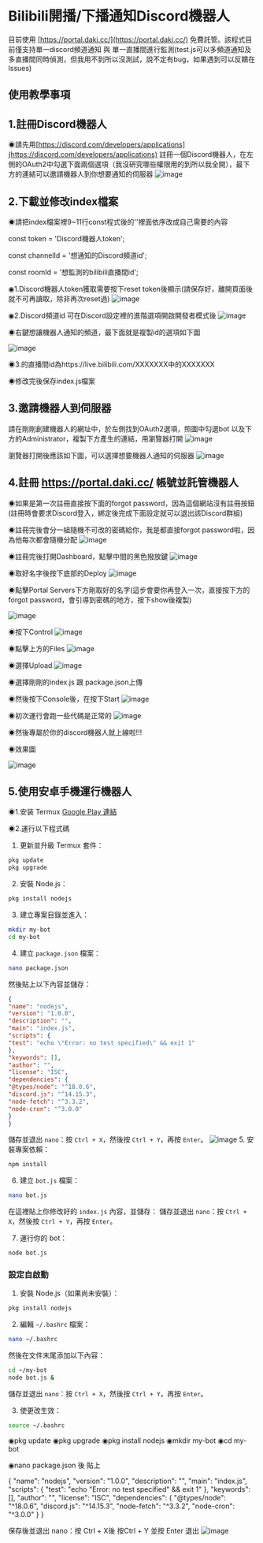 # Bilibili開播/下播通知Discord機器人
目前使用 [https://portal.daki.cc/](https://portal.daki.cc/) 免費託管。該程式目前僅支持單一discord頻道通知 與 單一直播間進行監測(test.js可以多頻道通知及多直播間同時偵測，但我用不到所以沒測試，說不定有bug，如果遇到可以反饋在Issues)

## 使用教學事項

## 1.註冊Discord機器人
◉請先用[https://discord.com/developers/applications](https://discord.com/developers/applications)  註冊一個Discord機器人，在左側的OAuth2中勾選下面兩個選項（我沒研究哪些權限用的到所以我全開），最下方的連結可以邀請機器人到你想要通知的伺服器
![image](https://github.com/user-attachments/assets/265e74af-725f-46db-bf90-a1cb2342bb79)



## 2.下載並修改index檔案
◉請把index檔案裡9~11行const程式後的''裡面依序改成自己需要的內容

const token = 'Discord機器人token';

const channelId = '想通知的Discord頻道id';

const roomId = '想監測的bilibili直播間id'; 


◉1.Discord機器人token獲取需要按下reset token後顯示(請保存好，離開頁面後就不可再讀取，除非再次reset過)
![image](https://github.com/user-attachments/assets/33c92d70-7d41-43a1-a609-eddc676a5538)

◉2.Discord頻道id 可在Discord設定裡的進階選項開啟開發者模式後
![image](https://github.com/user-attachments/assets/a79ee7e9-13ce-413b-bb6e-d8ea88b43703)

◉右鍵想讓機器人通知的頻道，最下面就是複製id的選項如下圖

![image](https://github.com/user-attachments/assets/10347246-6098-418b-a7b5-652d06993a78)

◉3.的直播間id為https://live.bilibili.com/XXXXXXX中的XXXXXXX

◉修改完後保存index.js檔案

## 3.邀請機器人到伺服器
請在剛剛創建機器人的網址中，於左側找到OAuth2選項，照圖中勾選bot 以及下方的Administrator，複製下方產生的連結，用瀏覽器打開
![image](https://github.com/user-attachments/assets/b999dd5d-1705-4c88-b8f1-cca3c6e9b176)

瀏覽器打開後應該如下圖，可以選擇想要機器人通知的伺服器
![image](https://github.com/user-attachments/assets/e54a1f00-fef9-43f4-b338-46750992e58a)

## 4.註冊 https://portal.daki.cc/ 帳號並託管機器人

◉如果是第一次註冊直接按下面的forgot password，因為這個網站沒有註冊按鈕
(註冊時會要求Discord登入，綁定後完成下面設定就可以退出該Discord群組)

◉註冊完後會分一組隨機不可改的密碼給你，我是都直接forgot password啦，因為他每次都會隨機分配
![image](https://github.com/user-attachments/assets/8d2337a8-878f-48fb-be06-9d1b9f4eb8db)

◉註冊完後打開Dashboard，點擊中間的黑色撥放鍵
![image](https://github.com/user-attachments/assets/3cbfe0e5-90d6-4d64-aa6a-0257648daff0)

◉取好名字後按下底部的Deploy
![image](https://github.com/user-attachments/assets/7153236c-0d96-420e-8517-8363ad3bf277)

◉點擊Portal Servers下方剛取好的名字(這步會要你再登入一次，直接按下方的forgot password，會引導到密碼的地方，按下show後複製)

![image](https://github.com/user-attachments/assets/62d7f314-200d-4eff-a7af-ea9076efad0a)

◉按下Control
![image](https://github.com/user-attachments/assets/da0dc96d-2306-4ada-9ae5-7800f45a26ed)

◉點擊上方的Files
![image](https://github.com/user-attachments/assets/6e8485b8-ce7e-455a-ae97-841d8125b16d)

◉選擇Upload
![image](https://github.com/user-attachments/assets/900cc8e9-5516-4b10-9fec-18176c2f0e57)

◉選擇剛剛的index.js 跟 package.json上傳

◉然後按下Console後，在按下Start
![image](https://github.com/user-attachments/assets/326c84ee-8439-4dca-8f91-36589b98cae6)

◉初次運行會跑一些代碼是正常的
![image](https://github.com/user-attachments/assets/0e81296b-eb98-4392-819e-83a78ee4e875)

◉然後專屬於你的discord機器人就上線啦!!!

◉效果圖

![image](https://github.com/user-attachments/assets/8c3a4521-ff0f-4b04-b294-731d5305cd3d)

## 5.使用安卓手機運行機器人

◉1.安装 Termux [Google Play 連結](https://play.google.com/store/apps/details?id=com.termux&hl=zh_TW)

◉2.運行以下程式碼
1. 更新並升級 Termux 套件：
 ```sh
 pkg update
 pkg upgrade
 ```

2. 安裝 Node.js：
 ```sh
 pkg install nodejs
 ```

3. 建立專案目錄並進入：
 ```sh
 mkdir my-bot
 cd my-bot
 ```

4. 建立 `package.json` 檔案：
 ```sh
 nano package.json
 ```
 然後貼上以下內容並儲存：

 ```json
 {
 "name": "nodejs",
 "version": "1.0.0",
 "description": "",
 "main": "index.js",
 "scripts": {
 "test": "echo \"Error: no test specified\" && exit 1"
 },
 "keywords": [],
 "author": "",
 "license": "ISC",
 "dependencies": {
 "@types/node": "^18.0.6",
 "discord.js": "^14.15.3",
 "node-fetch": "^3.3.2",
 "node-cron": "^3.0.0"
 }
 }
 ```

 儲存並退出 `nano`：按 `Ctrl + X`，然後按 `Ctrl + Y`，再按 `Enter`。
![image](https://github.com/user-attachments/assets/c38bec4a-0c31-45ba-8063-18d1e531b08c)
5. 安裝專案依賴：
 ```sh
 npm install
 ```

6. 建立 `bot.js` 檔案：
 ```sh
 nano bot.js
 ```
 在這裡貼上你修改好的 `index.js` 內容，並儲存：
 儲存並退出 `nano`：按 `Ctrl + X`，然後按 `Ctrl + Y`，再按 `Enter`。

7. 運行你的 bot：
 ```sh
 node bot.js
 ```

### 設定自啟動

1. 安裝 Node.js（如果尚未安裝）：
 ```sh
 pkg install nodejs
 ```

2. 編輯 `~/.bashrc` 檔案：
 ```sh
 nano ~/.bashrc
 ```
 然後在文件末尾添加以下內容：

 ```sh
 cd ~/my-bot
 node bot.js &
 ```

 儲存並退出 `nano`：按 `Ctrl + X`，然後按 `Ctrl + Y`，再按 `Enter`。

3. 使更改生效：
 ```sh
 source ~/.bashrc
 ```
◉pkg update
◉pkg upgrade
◉pkg install nodejs
◉mkdir my-bot
◉cd my-bot

◉nano package.json
後 貼上

{
  "name": "nodejs",
  "version": "1.0.0",
  "description": "",
  "main": "index.js",
  "scripts": {
    "test": "echo \"Error: no test specified\" && exit 1"
  },
  "keywords": [],
  "author": "",
  "license": "ISC",
  "dependencies": {
    "@types/node": "^18.0.6",
    "discord.js": "^14.15.3",
    "node-fetch": "^3.3.2",
    "node-cron": "^3.0.0"
  }
}

保存後並退出 nano：按 Ctrl + X後 按Ctrl + Y 並按 Enter 退出
![image](https://github.com/user-attachments/assets/c38bec4a-0c31-45ba-8063-18d1e531b08c)
